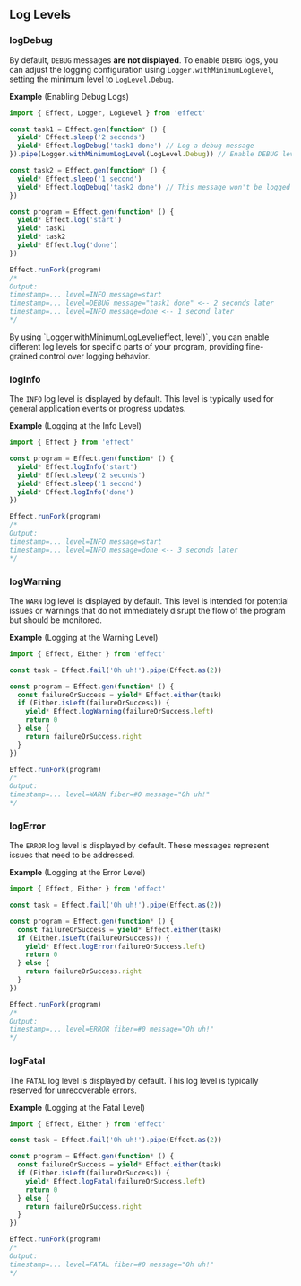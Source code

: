 ## Log Levels

### logDebug

By default, `DEBUG` messages **are not displayed**. To enable `DEBUG` logs, you can adjust the logging configuration using `Logger.withMinimumLogLevel`, setting the minimum level to `LogLevel.Debug`.

**Example** (Enabling Debug Logs)

```ts twoslash
import { Effect, Logger, LogLevel } from 'effect'

const task1 = Effect.gen(function* () {
  yield* Effect.sleep('2 seconds')
  yield* Effect.logDebug('task1 done') // Log a debug message
}).pipe(Logger.withMinimumLogLevel(LogLevel.Debug)) // Enable DEBUG level

const task2 = Effect.gen(function* () {
  yield* Effect.sleep('1 second')
  yield* Effect.logDebug('task2 done') // This message won't be logged
})

const program = Effect.gen(function* () {
  yield* Effect.log('start')
  yield* task1
  yield* task2
  yield* Effect.log('done')
})

Effect.runFork(program)
/*
Output:
timestamp=... level=INFO message=start
timestamp=... level=DEBUG message="task1 done" <-- 2 seconds later
timestamp=... level=INFO message=done <-- 1 second later
*/
```

<Aside type="tip" title="Controlling Log Levels Per Effect">
  By using `Logger.withMinimumLogLevel(effect, level)`, you can enable
  different log levels for specific parts of your program, providing
  fine-grained control over logging behavior.
</Aside>

### logInfo

The `INFO` log level is displayed by default. This level is typically used for general application events or progress updates.

**Example** (Logging at the Info Level)

```ts twoslash
import { Effect } from 'effect'

const program = Effect.gen(function* () {
  yield* Effect.logInfo('start')
  yield* Effect.sleep('2 seconds')
  yield* Effect.sleep('1 second')
  yield* Effect.logInfo('done')
})

Effect.runFork(program)
/*
Output:
timestamp=... level=INFO message=start
timestamp=... level=INFO message=done <-- 3 seconds later
*/
```

### logWarning

The `WARN` log level is displayed by default. This level is intended for potential issues or warnings that do not immediately disrupt the flow of the program but should be monitored.

**Example** (Logging at the Warning Level)

```ts twoslash
import { Effect, Either } from 'effect'

const task = Effect.fail('Oh uh!').pipe(Effect.as(2))

const program = Effect.gen(function* () {
  const failureOrSuccess = yield* Effect.either(task)
  if (Either.isLeft(failureOrSuccess)) {
    yield* Effect.logWarning(failureOrSuccess.left)
    return 0
  } else {
    return failureOrSuccess.right
  }
})

Effect.runFork(program)
/*
Output:
timestamp=... level=WARN fiber=#0 message="Oh uh!"
*/
```

### logError

The `ERROR` log level is displayed by default. These messages represent issues that need to be addressed.

**Example** (Logging at the Error Level)

```ts twoslash
import { Effect, Either } from 'effect'

const task = Effect.fail('Oh uh!').pipe(Effect.as(2))

const program = Effect.gen(function* () {
  const failureOrSuccess = yield* Effect.either(task)
  if (Either.isLeft(failureOrSuccess)) {
    yield* Effect.logError(failureOrSuccess.left)
    return 0
  } else {
    return failureOrSuccess.right
  }
})

Effect.runFork(program)
/*
Output:
timestamp=... level=ERROR fiber=#0 message="Oh uh!"
*/
```

### logFatal

The `FATAL` log level is displayed by default. This log level is typically reserved for unrecoverable errors.

**Example** (Logging at the Fatal Level)

```ts twoslash
import { Effect, Either } from 'effect'

const task = Effect.fail('Oh uh!').pipe(Effect.as(2))

const program = Effect.gen(function* () {
  const failureOrSuccess = yield* Effect.either(task)
  if (Either.isLeft(failureOrSuccess)) {
    yield* Effect.logFatal(failureOrSuccess.left)
    return 0
  } else {
    return failureOrSuccess.right
  }
})

Effect.runFork(program)
/*
Output:
timestamp=... level=FATAL fiber=#0 message="Oh uh!"
*/
```
